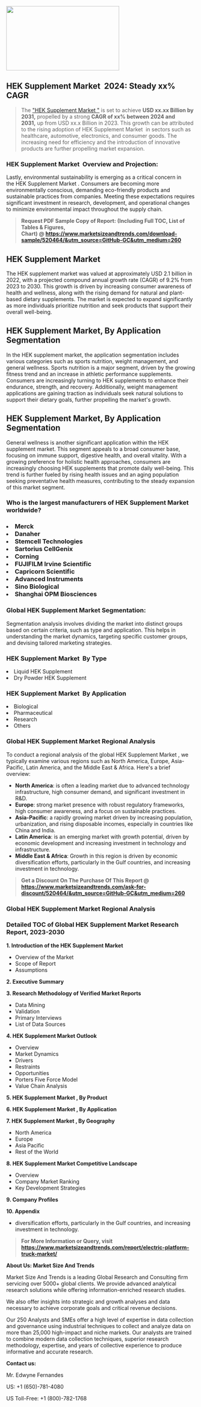 <p><img class="alignnone size-medium wp-image-20088" src="https://ffe5etoiles.com/wp-content/uploads/2024/12/MST1-300x171.png" alt="" width="300" height="171" /></p><h2 id="ember46" class="ember-view reader-text-block__heading-2">HEK Supplement Market &nbsp;2024: Steady&nbsp;xx% CAGR</h2><blockquote id="ember47" class="ember-view reader-text-block__blockquote">The&nbsp;<a class="app-aware-link " href="https://www.marketsizeandtrends.com/download-sample/520464/&utm_source=GitHub-GC&utm_medium=260" target="_blank" data-test-app-aware-link="">"HEK Supplement Market "</a>&nbsp;is set to achieve&nbsp;<strong>USD&nbsp;xx.xx&nbsp;Billion by 2031,</strong>&nbsp;propelled by a strong&nbsp;<strong>CAGR of&nbsp;xx% between 2024 and 2031,</strong>&nbsp;up from USD xx.x Billion in 2023. This growth can be attributed to the rising adoption of&nbsp;HEK Supplement Market &nbsp;in sectors such as healthcare, automotive, electronics, and consumer goods. The increasing need for efficiency and the introduction of innovative products are further propelling market expansion.</blockquote><h3 id="ember48" class="ember-view reader-text-block__heading-3">HEK Supplement Market &nbsp;Overview and Projection:</h3><p id="ember49" class="ember-view reader-text-block__paragraph">Lastly, environmental sustainability is emerging as a critical concern in the&nbsp;HEK Supplement Market . Consumers are becoming more environmentally conscious, demanding eco-friendly products and sustainable practices from companies. Meeting these expectations requires significant investment in research, development, and operational changes to minimize environmental impact throughout the supply chain.</p><blockquote id="ember50" class="ember-view reader-text-block__blockquote"><strong>Request PDF Sample Copy of Report: (Including Full TOC, List of Tables &amp; Figures, Chart)&nbsp;@&nbsp;<strong><a href="https://www.marketsizeandtrends.com/download-sample/520464/&utm_source=GitHub-GC&utm_medium=260" target="_blank">https://www.marketsizeandtrends.com/download-sample/520464/&utm_source=GitHub-GC&utm_medium=260</a></strong></strong></blockquote><h3 class=""> <h2>HEK Supplement Market</h2><p>The HEK supplement market was valued at approximately USD 2.1 billion in 2022, with a projected compound annual growth rate (CAGR) of 9.2% from 2023 to 2030. This growth is driven by increasing consumer awareness of health and wellness, along with the rising demand for natural and plant-based dietary supplements. The market is expected to expand significantly as more individuals prioritize nutrition and seek products that support their overall well-being.</p><h2>HEK Supplement Market, By Application Segmentation</h2><p>In the HEK supplement market, the application segmentation includes various categories such as sports nutrition, weight management, and general wellness. Sports nutrition is a major segment, driven by the growing fitness trend and an increase in athletic performance supplements. Consumers are increasingly turning to HEK supplements to enhance their endurance, strength, and recovery. Additionally, weight management applications are gaining traction as individuals seek natural solutions to support their dietary goals, further propelling the market's growth.</p><h2>HEK Supplement Market, By Application Segmentation</h2><p>General wellness is another significant application within the HEK supplement market. This segment appeals to a broad consumer base, focusing on immune support, digestive health, and overall vitality. With a growing preference for holistic health approaches, consumers are increasingly choosing HEK supplements that promote daily well-being. This trend is further fueled by rising health issues and an aging population seeking preventative health measures, contributing to the steady expansion of this market segment.</p></h3><h3 id="" class="">Who is the largest manufacturers of&nbsp;HEK Supplement Market worldwide?</h3><h3 class=""></Li><Li>Merck</Li><Li> Danaher</Li><Li> Stemcell Technologies</Li><Li> Sartorius CellGenix</Li><Li> Corning</Li><Li> FUJIFILM Irvine Scientific</Li><Li> Capricorn Scientific</Li><Li> Advanced Instruments</Li><Li> Sino Biological</Li><Li> Shanghai OPM Biosciences</h3><h3 id="ember53" class="ember-view reader-text-block__heading-3">Global&nbsp;HEK Supplement Market Segmentation:</h3><p id="ember54" class="ember-view reader-text-block__paragraph">Segmentation analysis involves dividing the market into distinct groups based on certain criteria, such as type and application. This helps in understanding the market dynamics, targeting specific customer groups, and devising tailored marketing strategies.</p><h3 id="" class="">HEK Supplement Market &nbsp;By Type</h3><p></Li><Li>Liquid HEK Supplement</Li><Li> Dry Powder HEK Supplement</p><h3 id="" class="">HEK Supplement Market &nbsp;By Application</h3><p class=""></Li><Li>Biological</Li><Li> Pharmaceutical</Li><Li> Research</Li><Li> Others</p><h3 id="ember62" class="ember-view reader-text-block__heading-3">Global HEK Supplement Market Regional Analysis</h3><p id="ember63" class="ember-view reader-text-block__paragraph">To conduct a regional analysis of the global HEK Supplement Market , we typically examine various regions such as North America, Europe, Asia-Pacific, Latin America, and the Middle East &amp; Africa. Here's a brief overview:</p><ul><li><strong>North America</strong>: is often a leading market due to advanced technology infrastructure, high consumer demand, and significant investment in R&amp;D.</li><li><strong>Europe</strong>: strong market presence with robust regulatory frameworks, high consumer awareness, and a focus on sustainable practices.</li><li><strong>Asia-Pacific</strong>: a rapidly growing market driven by increasing population, urbanization, and rising disposable incomes, especially in countries like China and India.</li><li><strong>Latin America</strong>: is an emerging market with growth potential, driven by economic development and increasing investment in technology and infrastructure.</li><li><strong>Middle East &amp; Africa</strong>: Growth in this region is driven by economic diversification efforts, particularly in the Gulf countries, and increasing investment in technology.</li></ul><blockquote id="ember61" class="ember-view reader-text-block__blockquote"><strong>Get a Discount On The Purchase Of This Report @ <strong><a href="https://html-cleaner.com/" target="">https://www.marketsizeandtrends.com/ask-for-discount/520464/&utm_source=GitHub-GC&utm_medium=260</a></strong></strong></blockquote><h3 id="ember62" class="ember-view reader-text-block__heading-3">Global HEK Supplement Market Regional Analysis</h3><h3 id="" class="">Detailed TOC of Global HEK Supplement Market Research Report, 2023-2030</h3><p id="" class=""><strong>1. Introduction of the HEK Supplement Market </strong></p><ul><li>Overview of the Market</li><li>Scope of Report</li><li>Assumptions</li></ul><p id="" class=""><strong>2. Executive Summary</strong></p><p id="" class=""><strong>3. Research Methodology of Verified Market Reports</strong></p><ul><li>Data Mining</li><li>Validation</li><li>Primary Interviews</li><li>List of Data Sources</li></ul><p id="" class=""><strong>4. HEK Supplement Market Outlook</strong></p><ul><li>Overview</li><li>Market Dynamics</li><li>Drivers</li><li>Restraints</li><li>Opportunities</li><li>Porters Five Force Model</li><li>Value Chain Analysis</li></ul><p id="" class=""><strong>5. HEK Supplement Market , By Product</strong></p><p id="" class=""><strong>6. HEK Supplement Market , By Application</strong></p><p id="" class=""><strong>7. HEK Supplement Market , By Geography</strong></p><ul><li>North America</li><li>Europe</li><li>Asia Pacific</li><li>Rest of the World</li></ul><p id="" class=""><strong>8. HEK Supplement Market Competitive Landscape</strong></p><ul><li>Overview</li><li>Company Market Ranking</li><li>Key Development Strategies</li></ul><p id="" class=""><strong>9. Company Profiles</strong></p><p id="" class=""><strong>10. Appendix</strong></p><ul><li>diversification efforts, particularly in the Gulf countries, and increasing investment in technology.</li></ul><blockquote id="ember65" class="ember-view reader-text-block__blockquote"><strong>For More Information or Query, visit <strong><strong><a href="https://html-cleaner.com/" target="">https://www.marketsizeandtrends.com/report/electric-platform-truck-market/</a></strong></strong></strong></blockquote><p id="" class=""><strong>About Us: Market Size And Trends</strong></p><p id="" class="">Market Size And Trends is a leading Global Research and Consulting firm servicing over 5000+ global clients. We provide advanced analytical research solutions while offering information-enriched research studies.</p><p id="" class="">We also offer insights into strategic and growth analyses and data necessary to achieve corporate goals and critical revenue decisions.</p><p id="" class="">Our 250 Analysts and SMEs offer a high level of expertise in data collection and governance using industrial techniques to collect and analyze data on more than 25,000 high-impact and niche markets. Our analysts are trained to combine modern data collection techniques, superior research methodology, expertise, and years of collective experience to produce informative and accurate research.</p><p id="" class=""><strong>Contact us:</strong></p><p id="" class="">Mr. Edwyne Fernandes</p><p id="" class="">US: +1 (650)-781-4080</p><p id="" class="">US Toll-Free: +1 (800)-782-1768</p>

